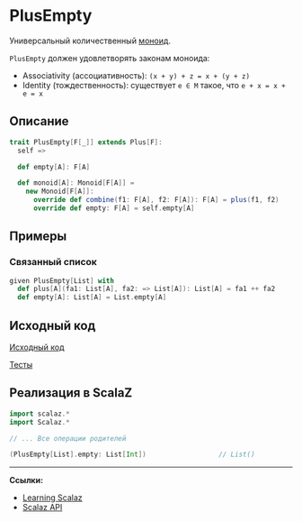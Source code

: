 # PlusEmpty

Универсальный количественный [моноид](../monoid/monoid).

`PlusEmpty` должен удовлетворять законам моноида:
- Associativity (ассоциативность): `(x + y) + z = x + (y + z)`
- Identity (тождественность): существует `e ∈ M` такое, что `e + x = x + e = x`


## Описание

```scala
trait PlusEmpty[F[_]] extends Plus[F]:
  self =>

  def empty[A]: F[A]

  def monoid[A]: Monoid[F[A]] =
    new Monoid[F[A]]:
      override def combine(f1: F[A], f2: F[A]): F[A] = plus(f1, f2)
      override def empty: F[A] = self.empty[A]
```

## Примеры

### Связанный список

```scala
given PlusEmpty[List] with
  def plus[A](fa1: List[A], fa2: => List[A]): List[A] = fa1 ++ fa2
  def empty[A]: List[A] = List.empty[A]
```

## Исходный код

[Исходный код](https://gitflic.ru/project/artemkorsakov/scalabook/blob?file=examples%2Fsrc%2Fmain%2Fscala%2Ftypeclass%2Fmonad%2FPlusEmpty.scala&plain=1)

[Тесты](https://gitflic.ru/project/artemkorsakov/scalabook/blob?file=examples%2Fsrc%2Ftest%2Fscala%2Ftypeclass%2Fmonad%2FPlusEmptySuite.scala)


## Реализация в ScalaZ

```scala
import scalaz.*
import Scalaz.*

// ... Все операции родителей

(PlusEmpty[List].empty: List[Int])                  // List()
```


---

**Ссылки:**

- [Learning Scalaz](http://eed3si9n.com/learning-scalaz/MonadPlus.html)
- [Scalaz API](https://javadoc.io/doc/org.scalaz/scalaz-core_3/7.3.6/scalaz/PlusEmpty.html)
